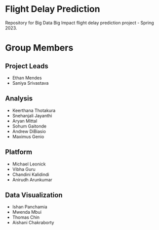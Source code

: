 # Flight Delay Prediction
Repository for Big Data Big Impact flight delay prediction project - Spring 2023.

# Group Members
## Project Leads
* Ethan Mendes
* Saniya Srivastava
## Analysis
* Keerthana Thotakura
* Snehanjali Jayanthi
* Aryan Mittal
* Sohum Gaitonde
* Andrew DiBiasio
* Maximus Genio

## Platform
* Michael Leonick
* Vibha Guru
* Chandini Kalidindi
* Anirudh Arunkumar

## Data Visualization
* Ishan Panchamia
* Mwenda Mbui
* Thomas Chin
* Aishani Chakraborty
